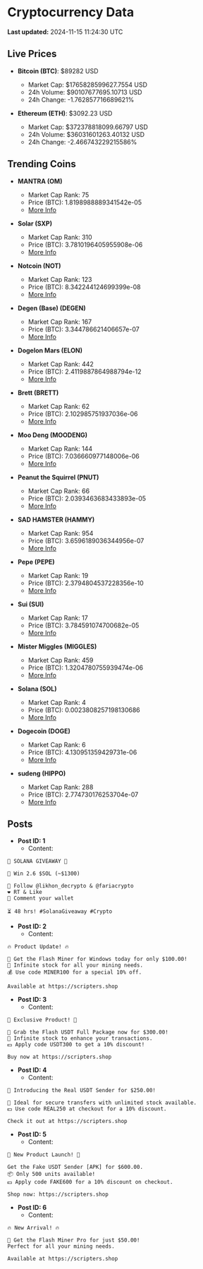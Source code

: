 # Cryptocurrency Data

**Last updated:** 2024-11-15 11:24:30 UTC

## Live Prices
- **Bitcoin (BTC)**: $89282 USD
  - Market Cap: $1765828599627.7554 USD
  - 24h Volume: $90107677695.10713 USD
  - 24h Change: -1.762857716689621%

- **Ethereum (ETH)**: $3092.23 USD
  - Market Cap: $372378818099.66797 USD
  - 24h Volume: $36031601263.40132 USD
  - 24h Change: -2.466743229215586%

## Trending Coins
- **MANTRA (OM)**
  - Market Cap Rank: 75
  - Price (BTC): 1.8198988889341542e-05
  - [More Info](https://www.coingecko.com/en/coins/mantra)

- **Solar (SXP)**
  - Market Cap Rank: 310
  - Price (BTC): 3.7810196405955908e-06
  - [More Info](https://www.coingecko.com/en/coins/solar-2)

- **Notcoin (NOT)**
  - Market Cap Rank: 123
  - Price (BTC): 8.342244124699399e-08
  - [More Info](https://www.coingecko.com/en/coins/notcoin)

- **Degen (Base) (DEGEN)**
  - Market Cap Rank: 167
  - Price (BTC): 3.344786621406657e-07
  - [More Info](https://www.coingecko.com/en/coins/degen-base)

- **Dogelon Mars (ELON)**
  - Market Cap Rank: 442
  - Price (BTC): 2.4119887864988794e-12
  - [More Info](https://www.coingecko.com/en/coins/dogelon-mars)

- **Brett (BRETT)**
  - Market Cap Rank: 62
  - Price (BTC): 2.102985751937036e-06
  - [More Info](https://www.coingecko.com/en/coins/brett-2)

- **Moo Deng (MOODENG)**
  - Market Cap Rank: 144
  - Price (BTC): 7.036660977148006e-06
  - [More Info](https://www.coingecko.com/en/coins/moo-deng)

- **Peanut the Squirrel (PNUT)**
  - Market Cap Rank: 66
  - Price (BTC): 2.0393463683433893e-05
  - [More Info](https://www.coingecko.com/en/coins/peanut-the-squirrel)

- **SAD HAMSTER (HAMMY)**
  - Market Cap Rank: 954
  - Price (BTC): 3.6596189036344956e-07
  - [More Info](https://www.coingecko.com/en/coins/sad-hamster)

- **Pepe (PEPE)**
  - Market Cap Rank: 19
  - Price (BTC): 2.3794804537228356e-10
  - [More Info](https://www.coingecko.com/en/coins/pepe)

- **Sui (SUI)**
  - Market Cap Rank: 17
  - Price (BTC): 3.784591074700682e-05
  - [More Info](https://www.coingecko.com/en/coins/sui)

- **Mister Miggles (MIGGLES)**
  - Market Cap Rank: 459
  - Price (BTC): 1.3204780755939474e-06
  - [More Info](https://www.coingecko.com/en/coins/mister-miggles)

- **Solana (SOL)**
  - Market Cap Rank: 4
  - Price (BTC): 0.0023808257198130686
  - [More Info](https://www.coingecko.com/en/coins/solana)

- **Dogecoin (DOGE)**
  - Market Cap Rank: 6
  - Price (BTC): 4.130951359429731e-06
  - [More Info](https://www.coingecko.com/en/coins/dogecoin)

- **sudeng (HIPPO)**
  - Market Cap Rank: 288
  - Price (BTC): 2.774730176253704e-07
  - [More Info](https://www.coingecko.com/en/coins/sudeng)

## Posts
- **Post ID: 1**
  - Content:
```
🚀 SOLANA GIVEAWAY 🚀

🎁 Win 2.6 $SOL (~$1300)

🤝 Follow @likhon_decrypto & @fariacrypto
❤️ RT & Like
💬 Comment your wallet

⏳ 48 hrs! #SolanaGiveaway #Crypto
```

- **Post ID: 2**
  - Content:
```
🔥 Product Update! 🔥

🚀 Get the Flash Miner for Windows today for only $100.00!
🔋 Infinite stock for all your mining needs.
💰 Use code MINER100 for a special 10% off.

Available at https://scripters.shop
```

- **Post ID: 3**
  - Content:
```
🎁 Exclusive Product! 🎁

💸 Grab the Flash USDT Full Package now for $300.00!
🎉 Infinite stock to enhance your transactions.
💵 Apply code USDT300 to get a 10% discount!

Buy now at https://scripters.shop
```

- **Post ID: 4**
  - Content:
```
💎 Introducing the Real USDT Sender for $250.00!

💼 Ideal for secure transfers with unlimited stock available.
💵 Use code REAL250 at checkout for a 10% discount.

Check it out at https://scripters.shop
```

- **Post ID: 5**
  - Content:
```
🚀 New Product Launch! 🚀

Get the Fake USDT Sender [APK] for $600.00.
📦 Only 500 units available!
💵 Apply code FAKE600 for a 10% discount on checkout.

Shop now: https://scripters.shop
```

- **Post ID: 6**
  - Content:
```
🔥 New Arrival! 🔥

💸 Get the Flash Miner Pro for just $50.00!
Perfect for all your mining needs.

Available at https://scripters.shop
```

